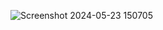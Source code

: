 ![Screenshot 2024-05-23 150705](https://github.com/neerajooo7/site/assets/102406450/d5644d71-646d-4791-b113-e23ccdc0ddb0)
